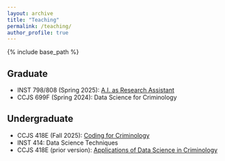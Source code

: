 ```yaml
---
layout: archive
title: "Teaching"
permalink: /teaching/
author_profile: true
---
```




{% include base_path %}

## Graduate
- INST 798/808 (Spring 2025): [A.I. as Research Assistant](/teaching/inst_808_syllabus)
- CCJS 699F (Spring 2024): Data Science for Criminology


## Undergraduate
- CCJS 418E (Fall 2025): [Coding for Criminology](/teaching/ccjs_418e_2025_fall)
- INST 414: Data Science Techniques
- CCJS 418E (prior version): [Applications of Data Science in Criminology](ccjs418e)
